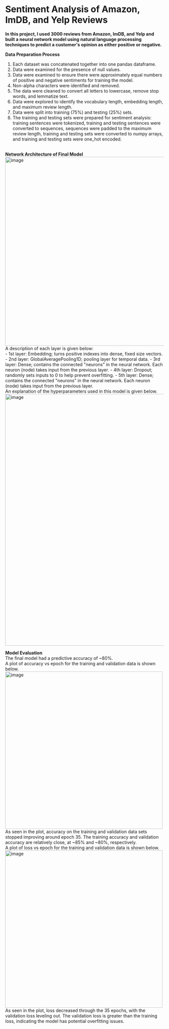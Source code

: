 # Sentiment Analysis of Amazon, ImDB, and Yelp Reviews

<b> In this project, I used 3000 reviews from Amazon, ImDB, and Yelp and built a neural network model using natural language processing techniques to predict a customer's opinion as either positive or negative.</b></br>

<b> Data Preparation Process</b><br>
1. Each dataset was concatenated together into one pandas dataframe.
2. Data were examined for the presence of null values.
3. Data were examined to ensure there were approximately equal numbers of positive and negative sentiments for training the model.
4. Non-alpha characters were identified and removed.
5. The data were cleaned to convert all letters to lowercase, remove stop words, and lemmatize text.
6. Data were explored to identify the vocabulary length, embedding length, and maximum review length.
7. Data were split into training (75%) and testing (25%) sets.
8. The training and testing sets were prepared for sentiment analysis: training sentences were tokenized, training and testing sentences were converted to sequences, sequences were padded to the maximum review length, training and testing sets were converted to numpy arrays, and training and testing sets were one_hot encoded.
<br>
<b> Network Architecture of Final Model</b><br>
<img width="600" alt="image" src="https://github.com/cfuller19/cfuller19-sentiment-analysis/assets/101231073/ca33d828-9b55-40c4-9427-92d63f06fe0d"><br>
A description of each layer is given below:<br>
- 1st layer: Embedding; turns positive indexes into dense, fixed size vectors.
- 2nd layer: GlobalAveragePooling1D; pooling layer for temporal data.
- 3rd layer: Dense; contains the connected "neurons" in the neural network. Each neuron (node) takes input from the previous layer.
- 4th layer: Dropout; randomly sets inputs to 0 to help prevent overfitting.
- 5th layer: Dense; contains the connected "neurons" in the neural network. Each neuron (node) takes input from the previous layer.

<br>
An explanation of the hyperparameters used in this model is given below. <br>
<img width="800" alt="image" src="https://github.com/cfuller19/cfuller19-sentiment-analysis/assets/101231073/3acd6d60-ecbb-4e0e-8202-faa895e90000"><br>

<b> Model Evaluation </b><br>
The final model had a predictive accuracy of ~80%.<br>
A plot of accuracy vs epoch for the training and validation data is shown below.<br>
<img width="500" alt="image" src="https://github.com/cfuller19/cfuller19-sentiment-analysis/assets/101231073/8271e694-cfd6-455b-8939-89cee886b7a7"><br>
As seen in the plot, accuracy on the training and validation data sets stopped improving around epoch 35. The training accuracy and validation accuracy are relatively close, at ~85% and ~80%, respectively.<br>
A plot of loss vs epoch for the training and validation data is shown below.<br>
<img width="500" alt="image" src="https://github.com/cfuller19/cfuller19-sentiment-analysis/assets/101231073/6a0e43ca-3cb8-471c-9cc3-c45c9349d578"><br>
As seen in the plot, loss decreased through the 35 epochs, with the validation loss leveling out. The validation loss is greater than the training loss, indicating the model has potential overfitting issues.




